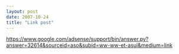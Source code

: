 ```yaml
---
layout: post
date: 2007-10-24
title: "Link post"
---
```

<https://www.google.com/adsense/support/bin/answer.py?answer=32614&sourceid=aso&subid=ww-ww-et-asui&medium=link>

